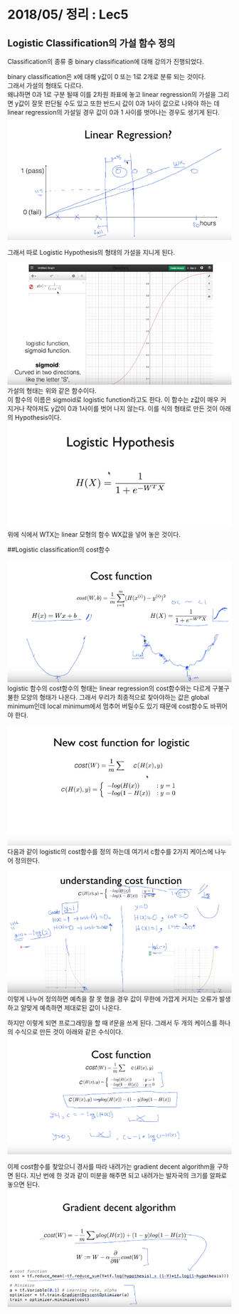 # 2018/05/ 정리 : Lec5
## Logistic Classification의 가설 함수 정의

Classification의 종류 중 binary classification에 대해 강의가 진행되었다.

binary classification은 x에 대해 y값이 0 또는 1로 2개로 분류 되는 것이다.  
그래서 가설의 형태도 다르다.  
왜냐하면 0과 1로 구분 될때 이를 2차원 좌표에 놓고 linear regression의 가설을 그리면 y값이 잘못 판단될 수도 있고 또한 반드시 값이 0과 1사이 값으로 나와야 하는 데 linear regression의 가설일 경우 값이 0과 1 사이를 벗어나는 경우도 생기게 된다.
![](https://github.com/MoDeep/1st-Grade-Study/blob/master/Summaries/Yoonsu/images/lec5-4.PNG?raw=true)

그래서 따로 Logistic Hypothesis의 형태의 가설을 지니게 된다.

![](https://github.com/MoDeep/1st-Grade-Study/blob/master/Summaries/Yoonsu/images/lec5-5.PNG?raw=ture)
가설의 형태는 위와 같은 함수이다.  
이 함수의 이름은 sigmoid로 logistic function라고도 한다.
이 함수는 z값이 매우 커지거나 작아져도 y값이 0과 1사이를 벗어 나지 않는다.
이를 식의 형태로 만든 것이 아래의 Hypothesis이다.
![](https://github.com/MoDeep/1st-Grade-Study/blob/master/Summaries/Yoonsu/images/lec5-1.PNG?raw=ture)
위에 식에서 WTX는 linear 모형의 함수 WX값을 넣어 놓은 것이다.

##Logistic classification의 cost함수

![](https://github.com/MoDeep/1st-Grade-Study/blob/master/Summaries/Yoonsu/images/lec5-7.PNG?raw=ture)
logistic 함수의 cost함수의 형태는 linear regression의 cost함수와는 다르게 구불구불한 모양의 형태가 나온다.
그래서 우리가 최종적으로 찾아야하는 값은 global minimum인데 local minimum에서 멈추어 버릴수도 있기 때문에 cost함수도 바뀌어야 한다.

![](https://github.com/MoDeep/1st-Grade-Study/blob/master/Summaries/Yoonsu/images/lec5-6.PNG?raw=ture)
다음과 같이 logistic의 cost함수를 정의 하는데 여기서 c함수를 2가지 케이스에 나누어 정의한다.

![](https://github.com/MoDeep/1st-Grade-Study/blob/master/Summaries/Yoonsu/images/lec5-8.PNG?raw=ture)
이렇게 나누어 정의하면 예측을 잘 못 했을 경우 값이 무한에 가깝게 커지는 오류가 발생하고 알맞게 예측하면 제대로된 값이 나온다. 

하지만 이렇게 되면 프로그래밍을 할 때 if문을 쓰게 된다. 그래서 두 개의 케이스를 하나의 수식으로 만든 것이 아래와 같은 수식이다.
![](https://github.com/MoDeep/1st-Grade-Study/blob/master/Summaries/Yoonsu/images/lec5-9.PNG?raw=ture)

이제 cost함수를 찾았으니 경사를 따라 내려가는 gradient decent algorithm을 구하면 된다. 
지난 번에 한 것과 같이 미분을 해주면 되고 내려가는 발자국의 크기를 알파로 놓으면 된다. 
![](https://github.com/MoDeep/1st-Grade-Study/blob/master/Summaries/Yoonsu/images/lec5-10.PNG?raw=ture)